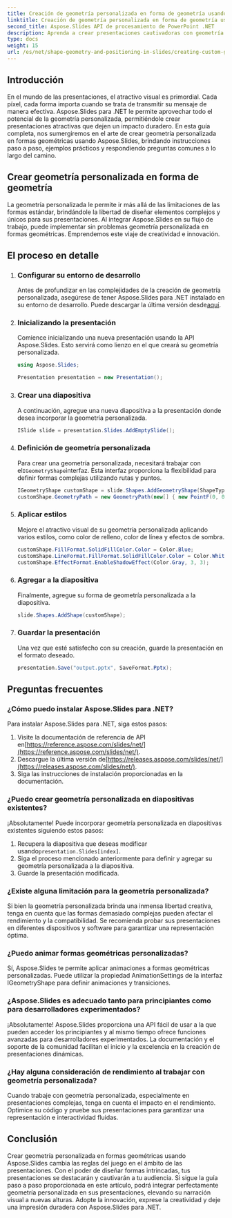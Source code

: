 ```yaml
---
title: Creación de geometría personalizada en forma de geometría usando Aspose.Slides
linktitle: Creación de geometría personalizada en forma de geometría usando Aspose.Slides
second_title: Aspose.Slides API de procesamiento de PowerPoint .NET
description: Aprenda a crear presentaciones cautivadoras con geometría personalizada utilizando Aspose.Slides para .NET. ¡Eleva tus diapositivas al siguiente nivel!
type: docs
weight: 15
url: /es/net/shape-geometry-and-positioning-in-slides/creating-custom-geometry/
---
```


## Introducción

En el mundo de las presentaciones, el atractivo visual es primordial. Cada píxel, cada forma importa cuando se trata de transmitir su mensaje de manera efectiva. Aspose.Slides para .NET le permite aprovechar todo el potencial de la geometría personalizada, permitiéndole crear presentaciones atractivas que dejen un impacto duradero. En esta guía completa, nos sumergiremos en el arte de crear geometría personalizada en formas geométricas usando Aspose.Slides, brindando instrucciones paso a paso, ejemplos prácticos y respondiendo preguntas comunes a lo largo del camino.

## Crear geometría personalizada en forma de geometría

La geometría personalizada le permite ir más allá de las limitaciones de las formas estándar, brindándole la libertad de diseñar elementos complejos y únicos para sus presentaciones. Al integrar Aspose.Slides en su flujo de trabajo, puede implementar sin problemas geometría personalizada en formas geométricas. Emprendemos este viaje de creatividad e innovación.

## El proceso en detalle

1. ### Configurar su entorno de desarrollo

    Antes de profundizar en las complejidades de la creación de geometría personalizada, asegúrese de tener Aspose.Slides para .NET instalado en su entorno de desarrollo. Puede descargar la última versión desde[aquí](https://releases.aspose.com/slides/net/).

2. ### Inicializando la presentación

   Comience inicializando una nueva presentación usando la API Aspose.Slides. Esto servirá como lienzo en el que creará su geometría personalizada.

   ```csharp
   using Aspose.Slides;
   
   Presentation presentation = new Presentation();
   ```

3. ### Crear una diapositiva

   A continuación, agregue una nueva diapositiva a la presentación donde desea incorporar la geometría personalizada.

   ```csharp
   ISlide slide = presentation.Slides.AddEmptySlide();
   ```

4. ### Definición de geometría personalizada

    Para crear una geometría personalizada, necesitará trabajar con el`IGeometryShape`interfaz. Esta interfaz proporciona la flexibilidad para definir formas complejas utilizando rutas y puntos.

   ```csharp
   IGeometryShape customShape = slide.Shapes.AddGeometryShape(ShapeType.Custom);
   customShape.GeometryPath = new GeometryPath(new[] { new PointF(0, 0), new PointF(50, 0), new PointF(25, 50) });
   ```

5. ### Aplicar estilos

   Mejore el atractivo visual de su geometría personalizada aplicando varios estilos, como color de relleno, color de línea y efectos de sombra.

   ```csharp
   customShape.FillFormat.SolidFillColor.Color = Color.Blue;
   customShape.LineFormat.FillFormat.SolidFillColor.Color = Color.White;
   customShape.EffectFormat.EnableShadowEffect(Color.Gray, 3, 3);
   ```

6. ### Agregar a la diapositiva

   Finalmente, agregue su forma de geometría personalizada a la diapositiva.

   ```csharp
   slide.Shapes.AddShape(customShape);
   ```

7. ### Guardar la presentación

   Una vez que esté satisfecho con su creación, guarde la presentación en el formato deseado.

   ```csharp
   presentation.Save("output.pptx", SaveFormat.Pptx);
   ```

## Preguntas frecuentes

### ¿Cómo puedo instalar Aspose.Slides para .NET?

Para instalar Aspose.Slides para .NET, siga estos pasos:

1.  Visite la documentación de referencia de API en[https://reference.aspose.com/slides/net/](https://reference.aspose.com/slides/net/).
2.  Descargue la última versión de[https://releases.aspose.com/slides/net/](https://releases.aspose.com/slides/net/).
3. Siga las instrucciones de instalación proporcionadas en la documentación.

### ¿Puedo crear geometría personalizada en diapositivas existentes?

¡Absolutamente! Puede incorporar geometría personalizada en diapositivas existentes siguiendo estos pasos:

1.  Recupera la diapositiva que deseas modificar usando`presentation.Slides[index]`.
2. Siga el proceso mencionado anteriormente para definir y agregar su geometría personalizada a la diapositiva.
3. Guarde la presentación modificada.

### ¿Existe alguna limitación para la geometría personalizada?

Si bien la geometría personalizada brinda una inmensa libertad creativa, tenga en cuenta que las formas demasiado complejas pueden afectar el rendimiento y la compatibilidad. Se recomienda probar sus presentaciones en diferentes dispositivos y software para garantizar una representación óptima.

### ¿Puedo animar formas geométricas personalizadas?

Sí, Aspose.Slides te permite aplicar animaciones a formas geométricas personalizadas. Puede utilizar la propiedad AnimationSettings de la interfaz IGeometryShape para definir animaciones y transiciones.

### ¿Aspose.Slides es adecuado tanto para principiantes como para desarrolladores experimentados?

¡Absolutamente! Aspose.Slides proporciona una API fácil de usar a la que pueden acceder los principiantes y al mismo tiempo ofrece funciones avanzadas para desarrolladores experimentados. La documentación y el soporte de la comunidad facilitan el inicio y la excelencia en la creación de presentaciones dinámicas.

### ¿Hay alguna consideración de rendimiento al trabajar con geometría personalizada?

Cuando trabaje con geometría personalizada, especialmente en presentaciones complejas, tenga en cuenta el impacto en el rendimiento. Optimice su código y pruebe sus presentaciones para garantizar una representación e interactividad fluidas.

## Conclusión

Crear geometría personalizada en formas geométricas usando Aspose.Slides cambia las reglas del juego en el ámbito de las presentaciones. Con el poder de diseñar formas intrincadas, tus presentaciones se destacarán y cautivarán a tu audiencia. Si sigue la guía paso a paso proporcionada en este artículo, podrá integrar perfectamente geometría personalizada en sus presentaciones, elevando su narración visual a nuevas alturas. Adopte la innovación, exprese la creatividad y deje una impresión duradera con Aspose.Slides para .NET.